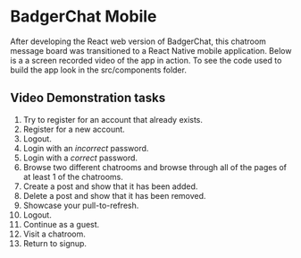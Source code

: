 
# BadgerChat Mobile

After developing the React web version of BadgerChat, this chatroom message board was transitioned to a React Native mobile application.
Below is a a screen recorded video of the app in action. To see the code used to build the app look in the src/components folder.

## Video Demonstration tasks
 1. Try to register for an account that already exists.
 2. Register for a new account.
 3. Logout.
 4. Login with an *incorrect* password.
 5. Login with a *correct* password.
 6. Browse two different chatrooms and browse through all of the pages of at least 1 of the chatrooms.
 7. Create a post and show that it has been added.
 8. Delete a post and show that it has been removed.
 9. Showcase your pull-to-refresh.
 10. Logout.
 11. Continue as a guest.
 12. Visit a chatroom.
 13. Return to signup.

